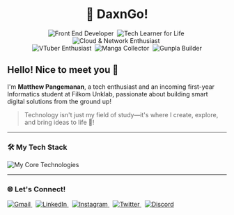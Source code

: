<h1 align="center">🍞 DaxnGo!</h1>

<p align="center">
  <img src="https://img.shields.io/badge/Front_End_Developer-5a656b?style=for-the-badge" alt="Front End Developer"/>&nbsp;
  <img src="https://img.shields.io/badge/Tech_Learner_for_Life-ff7c43?style=for-the-badge" alt="Tech Learner for Life"/>&nbsp;
  <img src="https://img.shields.io/badge/Cloud_&_Network-2b6777?style=for-the-badge" alt="Cloud & Network Enthusiast"/>&nbsp;
  <br>
  <img src="https://img.shields.io/badge/VTuber_Enthusiast-8A2BE2?style=for-the-badge" alt="VTuber Enthusiast"/>&nbsp;
  <img src="https://img.shields.io/badge/Manga_Collector-4F4F4F?style=for-the-badge" alt="Manga Collector"/>&nbsp;
  <img src="https://img.shields.io/badge/Gunpla_Builder-0047AB?style=for-the-badge" alt="Gunpla Builder"/>
</p>

<h2 align="left">Hello! Nice to meet you 👋</h2>

I'm **Matthew Pangemanan**, a tech enthusiast and an incoming first-year Informatics student at Filkom Unklab, passionate about building smart digital solutions from the ground up!

> Technology isn't just my field of study—it's where I create, explore, and bring ideas to life 🚀!

---
### 🛠️ My Tech Stack

<p align="left">
  <img src="https://skillicons.dev/icons?i=html,css,javascript,bootstrap,tailwind" alt="My Core Technologies" />
</p>

---

### 🌐 Let's Connect!

<p align="left">
  <a href="mailto:matthewpangemanan15@gmail.com">
    <img src="https://skillicons.dev/icons?i=gmail" alt="Gmail"/>
  </a>
  &nbsp;
  <a href="https://www.linkedin.com/in/matthew-pangemanan/">
    <img src="https://skillicons.dev/icons?i=linkedin" alt="LinkedIn"/>
  </a>
  &nbsp;
  <a href="https://www.instagram.com/mattcodes/">
    <img src="https://skillicons.dev/icons?i=instagram" alt="Instagram"/>
  </a>
  &nbsp;
  <a href="https://twitter.com/hellopassingby">
    <img src="https://skillicons.dev/icons?i=twitter" alt="Twitter"/>
  </a>
  &nbsp;
  <a href="https://discord.gg/your-invite-code"> <img src="https://skillicons.dev/icons?i=discord" alt="Discord"/>
  </a>
</p>
